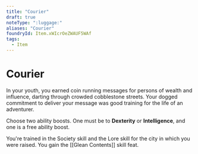 ```yaml
---
title: "Courier"
draft: true
noteType: ":luggage:"
aliases: "Courier"
foundryId: Item.xWIcrOeZWAUF5WAf
tags:
  - Item
---
```


# Courier

In your youth, you earned coin running messages for persons of wealth and influence, darting through crowded cobblestone streets. Your dogged commitment to deliver your message was good training for the life of an adventurer.

Choose two ability boosts. One must be to **Dexterity** or **Intelligence**, and one is a free ability boost.

You're trained in the Society skill and the Lore skill for the city in which you were raised. You gain the [[Glean Contents]] skill feat.
